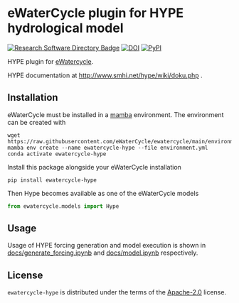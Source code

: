 # eWaterCycle plugin for HYPE hydrological model

[![Research Software Directory Badge](https://img.shields.io/badge/rsd-00a3e3.svg)](https://www.research-software.nl/software/ewatercycle-hype)
[![DOI](https://zenodo.org/badge/DOI/10.5281/zenodo.8413759.svg)](https://doi.org/10.5281/zenodo.8413759)
[![PyPI](https://img.shields.io/pypi/v/ewatercycle-hype)](https://pypi.org/project/ewatercycle-hype/)

HYPE plugin for [eWatercycle](https://ewatercycle.readthedocs.io/).

HYPE documentation at http://www.smhi.net/hype/wiki/doku.php .

## Installation

eWaterCycle must be installed in a [mamba](https://conda-forge.org/miniforge/) environment. The environment can be created with

```console
wget https://raw.githubusercontent.com/eWaterCycle/ewatercycle/main/environment.yml
mamba env create --name ewatercycle-hype --file environment.yml
conda activate ewatercycle-hype
```

Install this package alongside your eWaterCycle installation

```console
pip install ewatercycle-hype
```

Then Hype becomes available as one of the eWaterCycle models

```python
from ewatercycle.models import Hype
```

## Usage

Usage of HYPE forcing generation and model execution is shown in 
[docs/generate_forcing.ipynb](https://github.com/eWaterCycle/ewatercycle-hype/tree/main/docs/generate_forcing.ipynb) and [docs/model.ipynb](https://github.com/eWaterCycle/ewatercycle-hype/tree/main/docs/model.ipynb) respectively.

## License

`ewatercycle-hype` is distributed under the terms of the [Apache-2.0](https://spdx.org/licenses/Apache-2.0.html) license.
